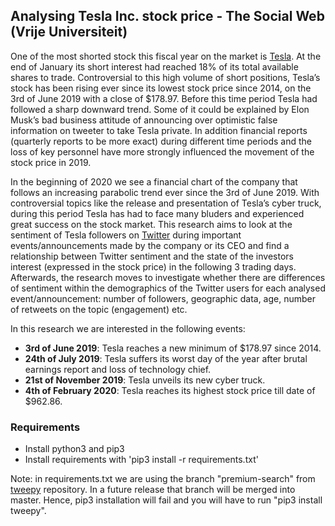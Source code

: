 ## Analysing Tesla Inc. stock price - The Social Web (Vrije Universiteit)
One of the most shorted stock this fiscal year on the market is [Tesla](https://www.tesla.com). At the end of January its short interest had reached 18% of its total available shares to trade. Controversial to 
this high volume of short positions, Tesla’s stock has been rising ever since its lowest stock price since 2014, on the 3rd of June 2019 with a close of $178.97. 
Before this time period Tesla had followed a sharp downward trend. Some of it could be explained by Elon Musk’s bad business attitude of announcing over optimistic 
false information on tweeter to take Tesla private. In addition financial reports (quarterly reports to be more exact) during different time 
periods and the loss of key personnel have more strongly influenced the movement of the stock price in 2019.

In the beginning of 2020 we see a financial chart of the company that follows an increasing parabolic trend ever since the 3rd of June 2019. With controversial topics like 
the release and presentation of Tesla’s cyber truck, during this period Tesla has had to face many bluders and experienced great success on the stock market. 
This research aims to look at the sentiment of Tesla followers on [Twitter](https://twitter.com) during important events/announcements made by the company or its CEO and find a relationship between 
Twitter sentiment and the state of the investors interest (expressed in the stock price) in the following 3 trading days. Afterwards, the research moves to investigate whether 
there are differences of sentiment within the demographics of the Twitter users for each analysed event/announcement: number of followers, geographic data, age, number of retweets 
on the topic (engagement) etc.

In this research we are interested in the following events:
- <strong>3rd of June 2019</strong>: Tesla reaches a new minimum of $178.97 since 2014. 
- <strong>24th of July 2019</strong>: Tesla suffers its worst day of the year after brutal earnings report and loss of technology chief.
- <strong>21st of November 2019</strong>: Tesla unveils its new cyber truck.
- <strong>4th of February 2020</strong>: Tesla reaches its highest stock price till date of $962.86.

### Requirements
- Install python3 and pip3
- Install requirements with 'pip3 install -r requirements.txt'

Note: in requirements.txt we are using the branch "premium-search" from [tweepy](https://github.com/tweepy/tweepy) repository. In a future release that branch 
will be merged into master. Hence, pip3 installation will fail and you will have to run "pip3 install tweepy". 
